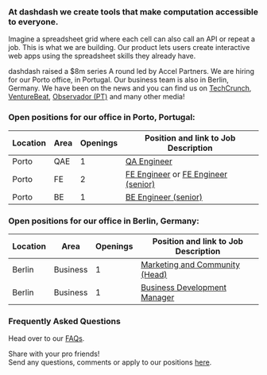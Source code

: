 ### At dashdash we create tools that make computation accessible to everyone.

Imagine a spreadsheet grid where each cell can also call an API or repeat a job. This is what we are building. Our product lets users create interactive web apps using the spreadsheet skills they already have.

dashdash raised a $8m series A round led by Accel Partners. We are hiring for our Porto office, in Portugal. Our business team is also in Berlin, Germany. We have been on the news and you can find us on [TechCrunch](https://tcrn.ch/2LnB1r0), [VentureBeat](https://bit.ly/2IGwgHS), [Observador (PT)](https://bit.ly/2rZV0Ar) and many other media!

### Open positions for our office in Porto, Portugal:

| Location        | Area         | Openings | Position and link to Job Description |
| --------------- | ------------ | -------- | --------------- |
|Porto            | QAE          | 1        | [QA Engineer](/job%20descriptions/QA%20Engineer.md) |
|Porto            | FE           | 2        | [FE Engineer](https://github.com/dashdash/hiring/blob/master/job%20descriptions/FE%20engineer_Porto.md) or [FE Engineer (senior)](https://github.com/dashdash/hiring/blob/master/job%20descriptions/FE%20engineer%20(senior)_Porto.md) |          
|Porto            | BE           | 1        | [BE Engineer (senior)](https://github.com/dashdash/hiring/blob/master/job%20descriptions/BE%20engineer%20(senior)_Porto.md) |


### Open positions for our office in Berlin, Germany:

| Location        | Area         | Openings | Position and link to Job Description |
| --------------- | ------------ | -------- | --------------- |
|Berlin           | Business     | 1        | [Marketing and Community (Head)](/job%20descriptions/Marketing%20and%20Community%20(Head)_Berlin.md) |
|Berlin           | Business     | 1        | [Business Development Manager](/job%20descriptions/Business%20Development%20Manager_Berlin.md)       |

### Frequently Asked Questions
Head over to our [FAQs](/FAQs.md).

Share with your pro friends!  
Send any questions, comments or apply to our positions [here](mailto:join@dashdash.com).
